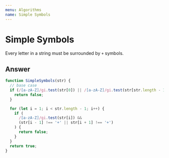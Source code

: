 ```yaml
---
menu: Algorithms
name: Simple Symbols
---
```


# Simple Symbols

Every letter in a string must be surrounded by `+` symbols.

## Answer

```javascript
function SimpleSymbols(str) {
  // base case
  if (/[a-zA-Z]/gi.test(str[0]) || /[a-zA-Z]/gi.test(str[str.length - 1])) {
    return false;
  }

  for (let i = 1; i < str.length - 1; i++) {
    if (
      /[a-zA-Z]/gi.test(str[i]) &&
      (str[i - 1] !== '+' || str[i + 1] !== '+')
    ) {
      return false;
    }
  }
  return true;
}
```

